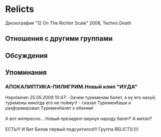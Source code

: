 # Relicts

Дискография
"12 On The Richter Scale" 2008, Techno Death

## Отношения с другими группами


## Обсуждения


## Упоминания

### АПОКАЛИПТИКА-ПИЛИГРИМ.Новый клип &quot;ИУДА&quot;

Hopolainen 25.05.2009 10:47:
-Зачем туркменам балет, а ну его нахуй, туркмены никогда его не поймут! - сказал Туркменбаши и разформировал Туркменбалет к ебеням!<BR><BR>А вот интересно... Новый президент вернул народу балет? А митал?<BR><BR>ЕСТЬ!!! И Вит Белов первый подсуетился!!! Группа RELICTS:))) 

